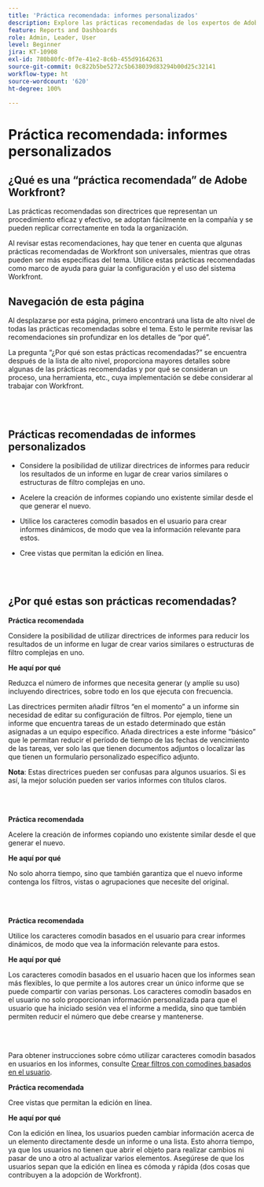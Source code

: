 ```yaml
---
title: 'Práctica recomendada: informes personalizados'
description: Explore las prácticas recomendadas de los expertos de Adobe Workfront sobre la configuración, administración y uso de los informes personalizados de Workfront.
feature: Reports and Dashboards
role: Admin, Leader, User
level: Beginner
jira: KT-10908
exl-id: 780b80fc-0f7e-41e2-8c6b-455d91642631
source-git-commit: 0c822b5be5272c5b638039d83294b00d25c32141
workflow-type: ht
source-wordcount: '620'
ht-degree: 100%

---
```


# Práctica recomendada: informes personalizados

## ¿Qué es una “práctica recomendada” de Adobe Workfront?

Las prácticas recomendadas son directrices que representan un procedimiento eficaz y efectivo, se adoptan fácilmente en la compañía y se pueden replicar correctamente en toda la organización.

Al revisar estas recomendaciones, hay que tener en cuenta que algunas prácticas recomendadas de Workfront son universales, mientras que otras pueden ser más específicas del tema. Utilice estas prácticas recomendadas como marco de ayuda para guiar la configuración y el uso del sistema Workfront.

## Navegación de esta página

Al desplazarse por esta página, primero encontrará una lista de alto nivel de todas las prácticas recomendadas sobre el tema. Esto le permite revisar las recomendaciones sin profundizar en los detalles de “por qué”.

La pregunta “¿Por qué son estas prácticas recomendadas?” se encuentra después de la lista de alto nivel, proporciona mayores detalles sobre algunas de las prácticas recomendadas y por qué se consideran un proceso, una herramienta, etc., cuya implementación se debe considerar al trabajar con Workfront.

</br>
</br>

## Prácticas recomendadas de informes personalizados

* Considere la posibilidad de utilizar directrices de informes para reducir los resultados de un informe en lugar de crear varios similares o estructuras de filtro complejas en uno.

* Acelere la creación de informes copiando uno existente similar desde el que generar el nuevo.

* Utilice los caracteres comodín basados en el usuario para crear informes dinámicos, de modo que vea la información relevante para estos.

* Cree vistas que permitan la edición en línea.

</br>
</br>


## ¿Por qué estas son prácticas recomendadas?

**Práctica recomendada**

Considere la posibilidad de utilizar directrices de informes para reducir los resultados de un informe en lugar de crear varios similares o estructuras de filtro complejas en uno.


**He aquí por qué**

Reduzca el número de informes que necesita generar (y amplíe su uso) incluyendo directrices, sobre todo en los que ejecuta con frecuencia.

Las directrices permiten añadir filtros “en el momento” a un informe sin necesidad de editar su configuración de filtros. Por ejemplo, tiene un informe que encuentra tareas de un estado determinado que están asignadas a un equipo específico. Añada directrices a este informe “básico” que le permitan reducir el período de tiempo de las fechas de vencimiento de las tareas, ver solo las que tienen documentos adjuntos o localizar las que tienen un formulario personalizado específico adjunto.


**Nota**: Estas directrices pueden ser confusas para algunos usuarios. Si es así, la mejor solución pueden ser varios informes con títulos claros.


</br>
</br>

**Práctica recomendada**

Acelere la creación de informes copiando uno existente similar desde el que generar el nuevo.

**He aquí por qué**

No solo ahorra tiempo, sino que también garantiza que el nuevo informe contenga los filtros, vistas o agrupaciones que necesite del original.

</br>
</br>

**Práctica recomendada**

Utilice los caracteres comodín basados en el usuario para crear informes dinámicos, de modo que vea la información relevante para estos.

**He aquí por qué**

Los caracteres comodín basados en el usuario hacen que los informes sean más flexibles, lo que permite a los autores crear un único informe que se puede compartir con varias personas. Los caracteres comodín basados en el usuario no solo proporcionan información personalizada para que el usuario que ha iniciado sesión vea el informe a medida, sino que también permiten reducir el número que debe crearse y mantenerse.

</br>
</br>

Para obtener instrucciones sobre cómo utilizar caracteres comodín basados en usuarios en los informes, consulte [Crear filtros con comodines basados en el usuario](https://experienceleague.adobe.com/docs/workfront-learn/tutorials-workfront/reporting/intermediate-reporting/create-filters-with-user-based-wildcards.html?lang=es).

**Práctica recomendada**

Cree vistas que permitan la edición en línea.

**He aquí por qué**

Con la edición en línea, los usuarios pueden cambiar información acerca de un elemento directamente desde un informe o una lista. Esto ahorra tiempo, ya que los usuarios no tienen que abrir el objeto para realizar cambios ni pasar de uno a otro al actualizar varios elementos. Asegúrese de que los usuarios sepan que la edición en línea es cómoda y rápida (dos cosas que contribuyen a la adopción de Workfront).
